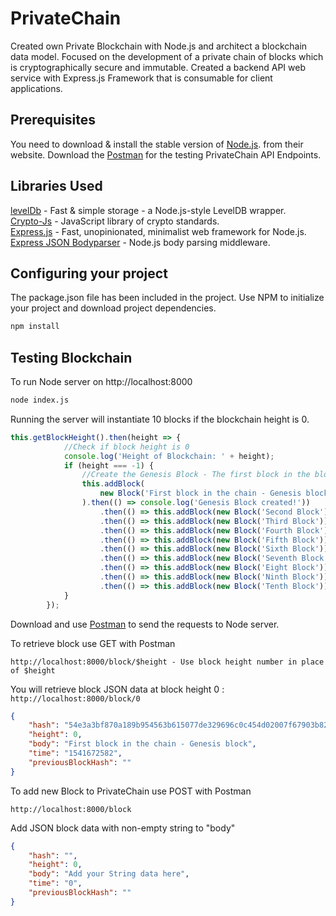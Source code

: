 # PrivateChain
Created own Private Blockchain with Node.js and architect a blockchain data model. Focused on the development of a private chain of blocks which is cryptographically secure and immutable. Created a backend API web service with Express.js Framework that is consumable for client applications.

## Prerequisites
You need to download & install the stable version of [Node.js](https://nodejs.org/). from their website.
Download the [Postman](https://www.getpostman.com/) for the testing PrivateChain API Endpoints.

## Libraries Used
[levelDb](https://github.com/Level/level) - Fast & simple storage - a Node.js-style LevelDB wrapper. <br />
[Crypto-Js](https://github.com/brix/crypto-js) - JavaScript library of crypto standards. <br />
[Express.js](https://expressjs.com/) - Fast, unopinionated, minimalist web framework for Node.js. <br />
[Express JSON Bodyparser](https://github.com/expressjs/body-parser) - Node.js body parsing middleware. <br />

## Configuring your project
The package.json file has been included in the project. Use NPM to initialize your project and download project dependencies.
```bash
npm install
```

## Testing Blockchain
To run Node server on http://localhost:8000 
```bash
node index.js
```
Running the server will instantiate 10 blocks if the blockchain height is 0.
```javascript
this.getBlockHeight().then(height => {
            //Check if block height is 0
            console.log('Height of Blockchain: ' + height);
            if (height === -1) {
                //Create the Genesis Block - The first block in the blockchain
                this.addBlock(
                    new Block('First block in the chain - Genesis block')
                ).then(() => console.log('Genesis Block created!'))
                    .then(() => this.addBlock(new Block('Second Block')))
                    .then(() => this.addBlock(new Block('Third Block')))
                    .then(() => this.addBlock(new Block('Fourth Block')))
                    .then(() => this.addBlock(new Block('Fifth Block')))
                    .then(() => this.addBlock(new Block('Sixth Block')))
                    .then(() => this.addBlock(new Block('Seventh Block')))
                    .then(() => this.addBlock(new Block('Eight Block')))
                    .then(() => this.addBlock(new Block('Ninth Block')))
                    .then(() => this.addBlock(new Block('Tenth Block')))
            }
        });
```
        
Download and use [Postman](https://www.getpostman.com/) to send the requests to Node server.

To retrieve block use GET with Postman
```
http://localhost:8000/block/$height - Use block height number in place of $height
```
You will retrieve block JSON data at block height 0 : ```http://localhost:8000/block/0```
```json
{
    "hash": "54e3a3bf870a189b954563b615077de329696c0c454d02007f67903b8268a4a0",
    "height": 0,
    "body": "First block in the chain - Genesis block",
    "time": "1541672582",
    "previousBlockHash": ""
}
```

To add new Block to PrivateChain use POST with Postman
```
http://localhost:8000/block
```
Add JSON block data with non-empty string to "body"
```json
{
    "hash": "",
    "height": 0,
    "body": "Add your String data here",
    "time": "0",
    "previousBlockHash": ""
}
```


